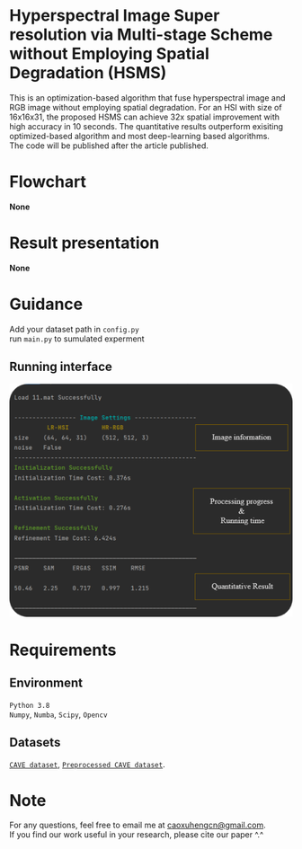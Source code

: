 # Hyperspectral Image Super resolution via Multi-stage Scheme without Employing Spatial Degradation (HSMS)
This is an optimization-based algorithm that fuse hyperspectral image and RGB image without employing spatial degradation.  For an HSI with size of 16x16x31, the proposed HSMS can achieve 32x spatial improvement with high accuracy in 10 seconds. The quantitative results outperform exisiting optimized-based algorithm and most deep-learning based algorithms.    
The code will be published after the article published.  
# Flowchart
**None**  
# Result presentation  
**None**  
# Guidance  
Add your dataset path in `config.py`  
run `main.py` to sumulated experment   
## Running interface  
![Introduce](https://github.com/Caoxuheng/imgs/raw/main/%E5%9B%BE%E7%89%871.png)
# Requirements  
## Environment  
`Python 3.8`  
`Numpy`, `Numba`, `Scipy`, `Opencv`
## Datasets
[`CAVE dataset`](https://www1.cs.columbia.edu/CAVE/databases/multispectral/), 
 [`Preprocessed CAVE dataset`](https://aistudio.baidu.com/aistudio/datasetdetail/147509).
# Note
For any questions, feel free to email me at caoxuhengcn@gmail.com.  
If you find our work useful in your research, please cite our paper ^.^
